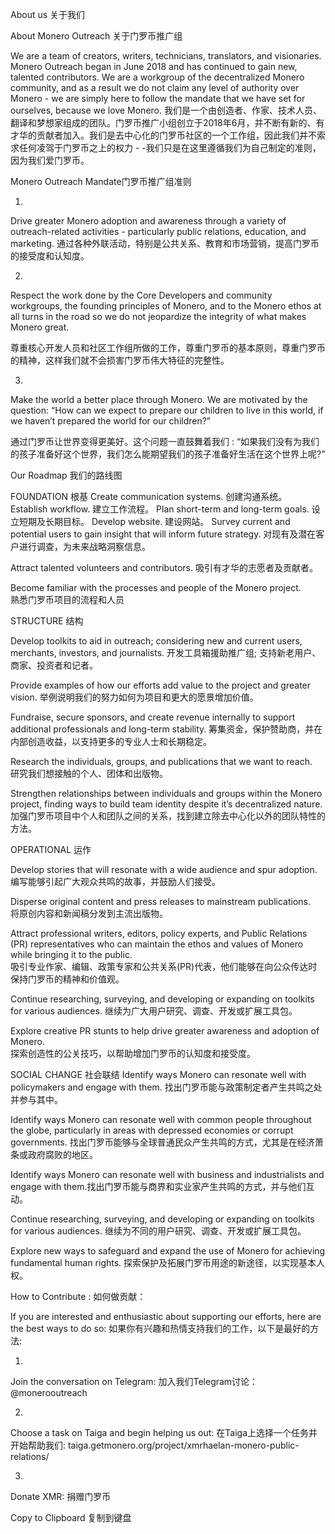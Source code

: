 About us 关于我们About Monero Outreach  关于门罗币推广组We are a team of creators, writers, technicians, translators, and visionaries. Monero Outreach began in June 2018 and has continued to gain new, talented contributors. We are a workgroup of the decentralized Monero community, and as a result we do not claim any level of authority over Monero - we are simply here to follow the mandate that we have set for ourselves, because we love Monero.我们是一个由创造者、作家、技术人员、翻译和梦想家组成的团队。门罗币推广小组创立于2018年6月，并不断有新的、有才华的贡献者加入。我们是去中心化的门罗币社区的一个工作组，因此我们并不索求任何凌驾于门罗币之上的权力 - -我们只是在这里遵循我们为自己制定的准则，因为我们爱门罗币。Monero Outreach Mandate门罗币推广组准则1.Drive greater Monero adoption and awareness through a variety of outreach-related activities - particularly public relations, education, and marketing.通过各种外联活动，特别是公共关系、教育和市场营销，提高门罗币的接受度和认知度。2.Respect the work done by the Core Developers and community workgroups, the founding principles of Monero, and to the Monero ethos at all turns in the road so we do not jeopardize the integrity of what makes Monero great.尊重核心开发人员和社区工作组所做的工作，尊重门罗币的基本原则，尊重门罗币的精神，这样我们就不会损害门罗币伟大特征的完整性。3.Make the world a better place through Monero. We are motivated by the question: “How can we expect to prepare our children to live in this world, if we haven’t prepared the world for our children?”通过门罗币让世界变得更美好。这个问题一直鼓舞着我们 : “如果我们没有为我们的孩子准备好这个世界，我们怎么能期望我们的孩子准备好生活在这个世界上呢?”Our Roadmap  我们的路线图FOUNDATION   根基Create communication systems.  创建沟通系统。Establish workflow.  建立工作流程。Plan short-term and long-term goals.  设立短期及长期目标。Develop website.   建设网站。Survey current and potential users to gain insight that will inform future strategy. 对现有及潜在客户进行调查，为未来战略洞察信息。Attract talented volunteers and contributors.  吸引有才华的志愿者及贡献者。Become familiar with the processes and people of the Monero project.   熟悉门罗币项目的流程和人员STRUCTURE  结构Develop toolkits to aid in outreach; considering new and current users, merchants, investors, and journalists. 开发工具箱援助推广组; 支持新老用户、商家、投资者和记者。Provide examples of how our efforts add value to the project and greater vision.举例说明我们的努力如何为项目和更大的愿景增加价值。Fundraise, secure sponsors, and create revenue internally to support additional professionals and long-term stability. 筹集资金，保护赞助商，并在内部创造收益，以支持更多的专业人士和长期稳定。Research the individuals, groups, and publications that we want to reach.  研究我们想接触的个人、团体和出版物。Strengthen relationships between individuals and groups within the Monero project, finding ways to build team identity despite it’s decentralized nature.  加强门罗币项目中个人和团队之间的关系，找到建立除去中心化以外的团队特性的方法。OPERATIONAL 运作Develop stories that will resonate with a wide audience and spur adoption. 编写能够引起广大观众共鸣的故事，并鼓励人们接受。Disperse original content and press releases to mainstream publications.   将原创内容和新闻稿分发到主流出版物。Attract professional writers, editors, policy experts, and Public Relations (PR) representatives who can maintain the ethos and values of Monero while bringing it to the public.  吸引专业作家、编辑、政策专家和公共关系(PR)代表，他们能够在向公众传达时保持门罗币的精神和价值观。Continue researching, surveying, and developing or expanding on toolkits for various audiences.   继续为广大用户研究、调查、开发或扩展工具包。Explore creative PR stunts to help drive greater awareness and adoption of Monero.   探索创造性的公关技巧，以帮助增加门罗币的认知度和接受度。  SOCIAL CHANGE 社会联结Identify ways Monero can resonate well with policymakers and engage with them.找出门罗币能与政策制定者产生共鸣之处并参与其中。Identify ways Monero can resonate well with common people throughout the globe, particularly in areas with depressed economies or corrupt governments.找出门罗币能够与全球普通民众产生共鸣的方式，尤其是在经济萧条或政府腐败的地区。Identify ways Monero can resonate well with business and industrialists and engage with them.找出门罗币能与商界和实业家产生共鸣的方式，并与他们互动。Continue researching, surveying, and developing or expanding on toolkits for various audiences.继续为不同的用户研究、调查、开发或扩展工具包。Explore new ways to safeguard and expand the use of Monero for achieving fundamental human rights. 探索保护及拓展门罗币用途的新途径，以实现基本人权。How to Contribute :  如何做贡献：If you are interested and enthusiastic about supporting our efforts, here are the best ways to do so:如果你有兴趣和热情支持我们的工作，以下是最好的方法:1.Join the conversation on Telegram:   加入我们Telegram讨论：@monerooutreach2.Choose a task on Taiga and begin helping us out: 在Taiga上选择一个任务并开始帮助我们:taiga.getmonero.org/project/xmrhaelan-monero-public-relations/3.Donate XMR:  捐赠门罗币Copy to Clipboard    复制到键盘